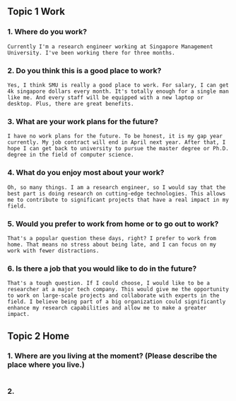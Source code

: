 ## Topic 1 Work
### 1. Where do you work?
```
Currently I'm a research engineer working at Singapore Management University. I've been working there for three months.
```
### 2. Do you think this is a good place to work?
```
Yes, I think SMU is really a good place to work. For salary, I can get 4k singapore dollars every month. It's totally enough for a single man like me. And every staff will be equipped with a new laptop or desktop. Plus, there are great benefits.
```
### 3. What are your work plans for the future?
```
I have no work plans for the future. To be honest, it is my gap year currently. My job contract will end in April next year. After that, I hope I can get back to university to pursue the master degree or Ph.D. degree in the field of computer science.
```
### 4. What do you enjoy most about your work?
```
Oh, so many things. I am a research engineer, so I would say that the best part is doing research on cutting-edge technologies. This allows me to contribute to significant projects that have a real impact in my field.
```
### 5. Would you prefer to work from home or to go out to work?
```
That's a popular question these days, right? I prefer to work from home. That means no stress about being late, and I can focus on my work with fewer distractions.
```
### 6. Is there a job that you would like to do in the future?
```
That's a tough question. If I could choose, I would like to be a researcher at a major tech company. This would give me the opportunity to work on large-scale projects and collaborate with experts in the field. I believe being part of a big organization could significantly enhance my research capabilities and allow me to make a greater impact.
```
## Topic 2 Home
### 1. Where are you living at the moment? (Please describe the place where you live.)
```

```
### 2.